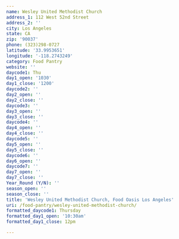 ```yaml
---
name: Wesley United Methodist Church
address_1: 112 West 52nd Street
address_2: ''
city: Los Angeles
state: CA
zip: '90037'
phone: (323)298-0727
latitude: '33.9953651'
longitude: '-118.2743249'
category: Food Pantry
website: ''
daycode1: Thu
day1_open: '1030'
day1_close: '1200'
daycode2: ''
day2_open: ''
day2_close: ''
daycode3: ''
day3_open: ''
day3_close: ''
daycode4: ''
day4_open: ''
day4_close: ''
daycode5: ''
day5_open: ''
day5_close: ''
daycode6: ''
day6_open: ''
daycode7: ''
day7_open: ''
day7_close: ''
Year_Round (Y/N): ''
season_open: ''
season_close: ''
title: 'Wesley United Methodist Church, Food Oasis Los Angeles'
uri: /food-pantry/wesley-united-methodist-church/
formatted_daycode1: Thursday
formatted_day1_open: '10:30am'
formatted_day1_close: 12pm

---
```

